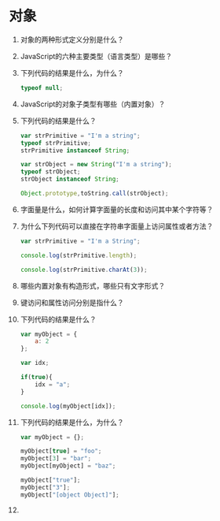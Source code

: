 # 对象

1. 对象的两种形式定义分别是什么？

2. JavaScript的六种主要类型（语言类型）是哪些？

3. 下列代码的结果是什么，为什么？

   ```javascript
   typeof null;
   ```

4. JavaScript的对象子类型有哪些（内置对象）？

5. 下列代码的结果是什么？

   ```javascript
   var strPrimitive = "I'm a string";
   typeof strPrimitive;
   strPrimitive instanceof String;
   
   var strObject = new String("I'm a string");
   typeof strObject;
   strObject instanceof String;
   
   Object.prototype,toString.call(strObject);
   ```

6. 字面量是什么，如何计算字面量的长度和访问其中某个字符等？

7. 为什么下列代码可以直接在字符串字面量上访问属性或者方法？

   ```javascript
   var strPrimitive = "I'm a String";
   
   console.log(strPrimitive.length);
   
   console.log(strPrimitive.charAt(3));
   ```

8. 哪些内置对象有构造形式，哪些只有文字形式？

9. 键访问和属性访问分别是指什么？

10. 下列代码的结果是什么？

    ```javascript
    var myObject = {
    	a: 2
    };
    
    var idx;
    
    if(true){
    	idx = "a";
    }
    
    console.log(myObject[idx]);
    ```

11. 下列代码的结果是什么，为什么？

    ```javascript
    var myObject = {};
    
    myObject[true] = "foo";
    myObject[3] = "bar";
    myObject[myObject] = "baz";
    
    myObject["true"];
    myObject["3"];
    myObject["[object Object]"];
    ```

12. 

